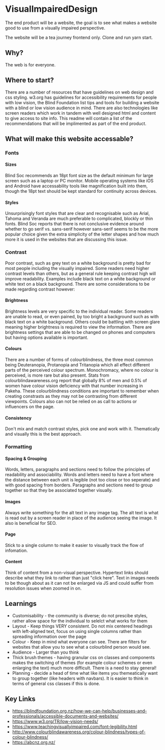 # VisualImpairedDesign

The end product will be a website, the goal is to see what makes a website good to use from a visually impaired perspective.

The website will be a tea journey frontend only. Clone and run yarn start.

## Why?

The web is for everyone.

## Where to start?

There are a number of resources that have guidelines on web design and css styling. w3.org has guidelines for accessibility requirements for people with low vision, the Blind Foundation list tips and tools for building a website with a blind or low vision audience in mind. There are also technologies like screen readers which work in tandem with well designed html and content to give access to site info. This readme will contain a list of the recommendations that will be implimented as part of the end product.

## What will make this website accessable?

### Fonts

#### Sizes
Blind Soc recommends an 18pt font size as the default minimum for large screen such as a laptop or PC monitor. Mobile operating systems like iOS and Android have accessability tools like magnification built into them, though the 18pt text should be kept standard for continuity across devices.

#### Styles
Unsurprisingly font styles that are clear and recognisable such as Arial, Tahoma and Veranda are much preferable to complicated, blockly or thin fonts. Blind Soc reports that there is not conclusive evidence around whether to go serif vs. sans-serif however sans-serif seems to be the more popular choice given the extra simplicity of the letter shapes and how much more it is used in the websites that are discussing this issue.

### Contrast

Poor contrast, such as grey text on a white background is pretty bad for most people including the visually impaired. Some readers need higher contrast levels than others, but as a general rule keeping contrast high will improve readability. Examples include black text on a white background or white text on a black background. There are some considerations to be made regarding contrast however:

#### Brightness

Brightness levels are very specific to the individual reader. Some readers are unable to read, or even pained, by too bright a background such as with black text on a white background. Others could be battling with screen glare meaning higher brightness is required to view the information. There are brightness settings that are able to be changed on phones and computers but having options available is important.

#### Colours

There are a number of forms of colourblindness, the three most common being Deuteranopia, Protanopia and Tritanopia which all effect different parts of the perceived colour spectrum. Monochromacy, where no colour is perceived, is more rare but also present. Stats from colourblindawareness.org report that globally 8% of men and 0.5% of women have colour vision deficiency with that number increasing in Pakeha. These colourblindness conditions are important to remember when creating constrasts as they may not be contrasting from different viewpoints. Colours also can not be relied on as call to actions or influencers on the page.

#### Consistency

Don't mix and match contrast styles, pick one and work with it. Thematically and visually this is the best approach.

### Formatting

#### Spacing & Grouping

Words, letters, paragraphs and sections need to follow the principles of readability and associability. Words and letters need to have a font where the distance between each unit is legible (not too close or too seperate) and with good spacing from borders. Paragraphs and sections need to group together so that they be associated together visually.

#### Images

Always write something for the alt text in any image tag. The alt text is what is read out by a screen reader in place of the audience seeing the image. It also is beneficial for SEO.

#### Page

Stick to a single column to make it easier to visually track the flow of infomation.

#### Content

Think of content from a non-visual perspective. Hypertext links should describe what they link to rather than just "click here". Text in images needs to be though about as it can not be enlarged via JS and could suffer from resolution issues when zoomed in on.


## Learnings
- Customisability - the community is diverse; do not prescibe styles, rather allow space for the individual to selelct what works for them
- Layout - Keep things VERY consistent. Do not mix centered headings with left-aligned text, focus on using single columns rather than spreading information over the page
- Colour - Keep in mind what everyone can see. There are filters for websites that allow you to see what a colourblind person would see.
- Audience - Larger than you think
- Thick brush themes - having granular css on classes and components makes the switching of themes (for example colour schemes or even enlarging the text) much more difficult. There is a need to stay general!
- Planning - decide a head of time what like items you themeatically want to group together (like headers with navbars). It is easier to think in terms of general css classes if this is done.

## Key Links
- https://blindfoundation.org.nz/how-we-can-help/businesses-and-professionals/accessible-documents-and-websites/
- https://www.w3.org/TR/low-vision-needs/
- https://www.teachingvisuallyimpaired.com/font-legibility.html
- http://www.colourblindawareness.org/colour-blindness/types-of-colour-blindness/
- https://abcnz.org.nz/
